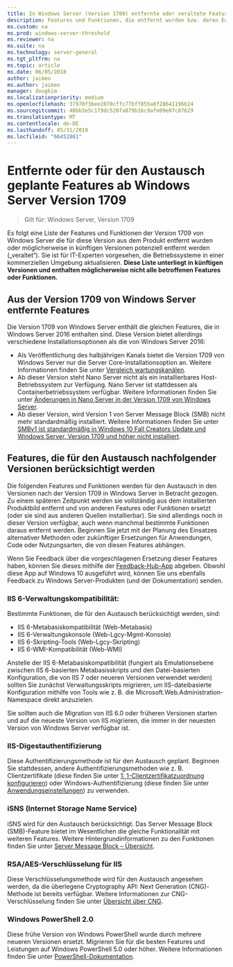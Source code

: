 ```yaml
---
title: In Windows Server (Version 1709) entfernte oder veraltete Features
description: Features und Funktionen, die entfernt wurden bzw. deren Entfernung aus künftigen Versionen geplant ist.
ms.custom: na
ms.prod: windows-server-threshold
ms.reviewer: na
ms.suite: na
ms.technology: server-general
ms.tgt_pltfrm: na
ms.topic: article
ms.date: 06/05/2018
author: jaimeo
ms.author: jaimeo
manager: dougkim
ms.localizationpriority: medium
ms.openlocfilehash: 37970f3bee2070cffc77bff855a8f28641196b24
ms.sourcegitcommit: 48bb3e5c179dc520fa879b16c9afe09e07c87629
ms.translationtype: MT
ms.contentlocale: de-DE
ms.lasthandoff: 05/31/2019
ms.locfileid: "66452861"
---
```

# <a name="features-removed-or-planned-for-replacement-starting-with-windows-server-version-1709"></a>Entfernte oder für den Austausch geplante Features ab Windows Server Version 1709

>Gilt für: Windows Server, Version 1709

Es folgt eine Liste der Features und Funktionen der Version 1709 von Windows Server die für diese Version aus dem Produkt entfernt wurden oder möglicherweise in künftigen Versionen potenziell entfernt werden („veraltet“). Sie ist für IT-Experten vorgesehen, die Betriebssysteme in einer kommerziellen Umgebung aktualisieren. **Diese Liste unterliegt in künftigen Versionen und enthalten möglicherweise nicht alle betroffenen Features oder Funktionen.** 

## <a name="features-removed-from-windows-server-version-1709"></a>Aus der Version 1709 von Windows Server entfernte Features
Die Version 1709 von Windows Server enthält die gleichen Features, die in Windows Server 2016 enthalten sind. Diese Version bietet allerdings verschiedene Installationsoptionen als die von Windows Server 2016:

- Als Veröffentlichung des halbjährigen Kanals bietet die Version 1709 von Windows Server nur die Server Core-Installationsoption an. Weitere Informationen finden Sie unter [Vergleich wartungskanälen](../get-started-19/servicing-channels-19.md).
- Ab dieser Version steht Nano Server nicht als ein installierbares Host-Betriebssystem zur Verfügung. Nano Server ist stattdessen als Containerbetriebssystem verfügbar. Weitere Informationen finden Sie unter [Änderungen in Nano Server in der Version 1709 von Windows Server](nano-in-semi-annual-channel.md).
- Ab dieser Version, wird Version 1 von Server Message Block (SMB) nicht mehr standardmäßig installiert. Weitere Informationen finden Sie unter [SMBv1 ist standardmäßig in Windows 10 Fall Creators Update und Windows Server, Version 1709 und höher nicht installiert](https://support.microsoft.com/help/4034314/smbv1-is-not-installed-by-default-in-windows).


## <a name="features-being-considered-for-replacement-starting-with-subsequent-releases"></a>Features, die für den Austausch nachfolgender Versionen berücksichtigt werden

Die folgenden Features und Funktionen werden für den Austausch in den Versionen nach der Version 1709 in Windows Server in Betracht gezogen. Zu einem späteren Zeitpunkt werden sie vollständig aus dem installierten Produktbild entfernt und von anderen Features oder Funktionen ersetzt (oder sie sind aus anderen Quellen installierbar). Sie sind allerdings noch in dieser Version verfügbar, auch wenn manchmal bestimmte Funktionen daraus entfernt werden. Beginnen Sie jetzt mit der Planung des Einsatzes alternativer Methoden oder zukünftiger Ersetzungen für Anwendungen, Code oder Nutzungsarten, die von diesen Features abhängen.

Wenn Sie Feedback über die vorgeschlagenen Ersetzung dieser Features haben, können Sie dieses mithilfe der [Feedback-Hub-App](https://support.microsoft.com/help/4021566/windows-10-send-feedback-to-microsoft-with-feedback-hub-app) abgeben. Obwohl diese App auf Windows 10 ausgeführt wird, können Sie uns ebenfalls Feedback zu Windows Server-Produkten (und der Dokumentation) senden.

### <a name="iis-6-management-compatibility"></a>IIS 6-Verwaltungskompatibilität:
Bestimmte Funktionen, die für den Austausch berücksichtigt werden, sind:

- IIS 6-Metabasiskompatibilität (Web-Metabasis)
- IIS 6-Verwaltungskonsole (Web-Lgcy-Mgmt-Konsole)
- IIS 6-Skripting-Tools (Web-Lgcy-Skripting)
- IIS 6-WMI-Kompatibilität (Web-WMI)

Anstelle der IIS 6-Metabasiskompatibilität (fungiert als Emulationsebene zwischen IIS 6-basierten Metabasisskripts und den Datei-basierten Konfiguration, die von IIS 7 oder neueren Versionen verwendet werden) sollten Sie zunächst Verwaltungsskripts migrieren, um IIS-dateibasierte Konfiguration mithilfe von Tools wie z. B. die Microsoft.Web.Administration-Namespace direkt anzuzielen.

Sie sollten auch die Migration von IIS 6.0 oder früheren Versionen starten und auf die neueste Version von IIS migrieren, die immer in der neuesten Version von Windows Server verfügbar ist.


### <a name="iis-digest-authentication"></a>IIS-Digestauthentifizierung
Diese Authentifizierungsmethode ist für den Austausch geplant. Beginnen Sie stattdessen, andere Authentifizierungsmethoden wie z. B. Clientzertifikate (diese finden Sie unter [1: 1-Clientzertifikatzuordnung konfigurieren](https://docs.microsoft.com/iis/manage/configuring-security/configuring-one-to-one-client-certificate-mappings)) oder Windows-Authentifizierung (diese finden Sie unter [Anwendungseinstellungen](https://docs.microsoft.com/iis-administration/configuration/appsettings.json)) zu verwenden.

### <a name="internet-storage-name-service-isns"></a>iSNS (Internet Storage Name Service)
iSNS wird für den Austausch berücksichtigt. Das Server Message Block (SMB)-Feature bietet im Wesentlichen die gleiche Funktionalität mit weiteren Features. Weitere Hintergrundinformationen zu den Funktionen finden Sie unter [Server Message Block – Übersicht](https://technet.microsoft.com/library/hh831795(v=ws.11).aspx).

### <a name="rsaaes-encryption-for-iis"></a>RSA/AES-Verschlüsselung für IIS 
Diese Verschlüsselungsmethode wird für den Austausch angesehen werden, da die überlegene Cryptography API: Next Generation (CNG)-Methode ist bereits verfügbar. Weitere Informationen zur CNG-Verschlüsselung finden Sie unter [Übersicht über CNG](https://msdn.microsoft.com/library/windows/desktop/aa375276(v=vs.85).aspx).

### <a name="windows-powershell-20"></a>Windows PowerShell 2.0
Diese frühe Version von Windows PowerShell wurde durch mehrere neueren Versionen ersetzt. Migrieren Sie für die besten Features und Leistungen auf Windows PowerShell 5.0 oder höher. Weitere Informationen finden Sie unter [PowerShell-Dokumentation](https://docs.microsoft.com/powershell/index?view=powershell-5.1).

